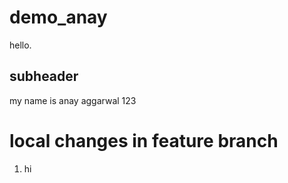 # demo_anay

hello.

## subheader

my name is anay aggarwal 123


# local changes in feature branch

1. hi